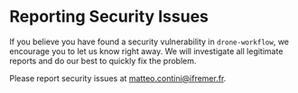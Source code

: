 # Reporting Security Issues

If you believe you have found a security vulnerability in `drone-workflow`, we encourage you to let us know right away. We will investigate all legitimate reports and do our best to quickly fix the problem.

Please report security issues at matteo.contini@ifremer.fr.
